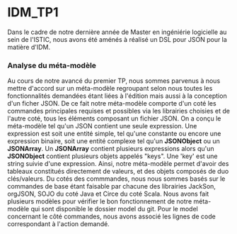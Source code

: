 # IDM_TP1

Dans le cadre de notre dernière année de Master en ingéniérie logicielle au sein de l'ISTIC, nous avons été aménés à réalisé un DSL pour JSON
pour la matière d'IDM.

### Analyse du méta-modèle

Au cours de notre avancé du premier TP, nous sommes parvenus à nous mettre d'accord sur un méta-modèle regroupant 
selon nous toutes les fonctionnalités demandées étant liées à l'édition mais aussi à la conception d'un ficher JSON.
De ce fait notre méta-modèle comporte d'un coté les commandes principales requises et possibles via les librairies
choisies et de l'autre coté, tous les éléments composant un fichier JSON.
On a conçu le méta-modèle tel qu'un JSON contient une seule expression.
Une expression est soit une entité simple, tel qu'une constante ou encore une expression binaire, soit une entité complexe tel qu'un **JSONObject** ou un **JSONArray**.
Un **JSONArray** contient plusieurs expressions alors qu'un **JSONObject** contient plusieurs objets appelés "keys".
Une 'key' est une string suivie d'une expression.
Ainsi, notre méta-modèle permet d'avoir des tableaux constitués directement de valeurs, et des objets composés de duo clés/valeurs.
Du cotés des commmandes, nous nous sommes basés sur le commandes de base étant faisable par chacune des librairies JackSon, orgJSON, SOJO du coté
Java et Circe du coté Scala.
Nous avons fait plusieurs modèles pour vérifier le bon fonctionnement de notre méta-modèle qui sont disponible le dossier model du git. 
Pour le model concernant le côté commandes, nous avons associé les lignes de code correspondant à l'action demandé.
